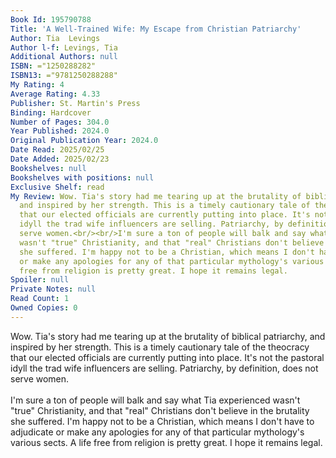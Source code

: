 ```yaml
---
Book Id: 195790788
Title: 'A Well-Trained Wife: My Escape from Christian Patriarchy'
Author: Tia  Levings
Author l-f: Levings, Tia
Additional Authors: null
ISBN: ="1250288282"
ISBN13: ="9781250288288"
My Rating: 4
Average Rating: 4.33
Publisher: St. Martin's Press
Binding: Hardcover
Number of Pages: 304.0
Year Published: 2024.0
Original Publication Year: 2024.0
Date Read: 2025/02/25
Date Added: 2025/02/23
Bookshelves: null
Bookshelves with positions: null
Exclusive Shelf: read
My Review: Wow. Tia's story had me tearing up at the brutality of biblical patriarchy,
  and inspired by her strength. This is a timely cautionary tale of the theocracy
  that our elected officials are currently putting into place. It's not the pastoral
  idyll the trad wife influencers are selling. Patriarchy, by definition, does not
  serve women.<br/><br/>I'm sure a ton of people will balk and say what Tia experienced
  wasn't "true" Christianity, and that "real" Christians don't believe in the brutality
  she suffered. I'm happy not to be a Christian, which means I don't have to adjudicate
  or make any apologies for any of that particular mythology's various sects. A life
  free from religion is pretty great. I hope it remains legal.
Spoiler: null
Private Notes: null
Read Count: 1
Owned Copies: 0
---
```


Wow. Tia's story had me tearing up at the brutality of biblical patriarchy, and inspired by her strength. This is a timely cautionary tale of the theocracy that our elected officials are currently putting into place. It's not the pastoral idyll the trad wife influencers are selling. Patriarchy, by definition, does not serve women.<br/><br/>I'm sure a ton of people will balk and say what Tia experienced wasn't "true" Christianity, and that "real" Christians don't believe in the brutality she suffered. I'm happy not to be a Christian, which means I don't have to adjudicate or make any apologies for any of that particular mythology's various sects. A life free from religion is pretty great. I hope it remains legal.
